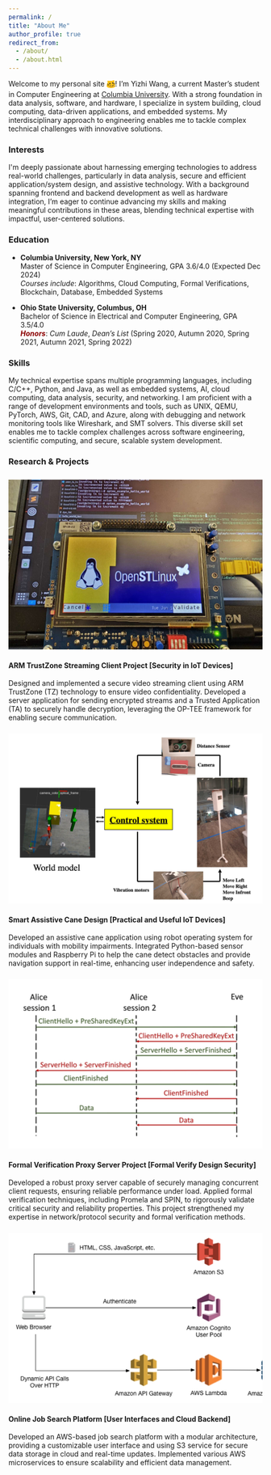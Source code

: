```yaml
---
permalink: /
title: "About Me"
author_profile: true
redirect_from: 
  - /about/
  - /about.html
---
```


Welcome to my personal site <img src="/images/hi.png" alt="meow happy paws" width="17" style="vertical-align: middle; padding-bottom: 4px;">! I’m Yizhi Wang, a current Master’s student in Computer Engineering at [Columbia University](https://www.columbia.edu/). With a strong foundation in data analysis, software, and hardware, I specialize in system building, cloud computing, data-driven applications, and embedded systems. My interdisciplinary approach to engineering enables me to tackle complex technical challenges with innovative solutions.

### Interests

I'm deeply passionate about harnessing emerging technologies to address real-world challenges, particularly in data analysis, secure and efficient application/system design, and assistive technology. With a background spanning frontend and backend development as well as hardware integration, I’m eager to continue advancing my skills and making meaningful contributions in these areas, blending technical expertise with impactful, user-centered solutions.

### Education
- **Columbia University, New York, NY**  
  Master of Science in Computer Engineering, GPA 3.6/4.0 (Expected Dec 2024)  
  *Courses include*: Algorithms, Cloud Computing, Formal Verifications, Blockchain, Database, Embedded Systems

- **Ohio State University, Columbus, OH**  
  Bachelor of Science in Electrical and Computer Engineering, GPA 3.5/4.0  
  <span style="color:#8B0000;"><b><i>Honors</i></b></span>: *Cum Laude*, *Dean’s List* (Spring 2020, Autumn 2020, Spring 2021, Autumn 2021, Spring 2022)  

### Skills

<span style="font-size: 1em;">My technical expertise spans multiple programming languages, including C/C++, Python, and Java, as well as embedded systems, AI, cloud computing, data analysis, security, and networking. I am proficient with a range of development environments and tools, such as UNIX, QEMU, PyTorch, AWS, Git, CAD, and Azure, along with debugging and network monitoring tools like Wireshark, and SMT solvers. This diverse skill set enables me to tackle complex challenges across software engineering, scientific computing, and secure, scalable system development.</span>

### Research & Projects

<div class="project-container">
  <div class="image-container" style="padding-top: 10px;">
    <img src="/images/tz.jpg" alt="ARM TrustZone Streaming Client Project Image" class="project-image">
  </div>
  <div class="project-description">
    <h4>ARM TrustZone Streaming Client Project <span class="subtitle">[Security in IoT Devices]</span></h4>
    <p>Designed and implemented a secure video streaming client using ARM TrustZone (TZ) technology to ensure video confidentiality. Developed a server application for sending encrypted streams and a Trusted Application (TA) to securely handle decryption, leveraging the OP-TEE framework for enabling secure communication.</p>
  </div>
</div>

<div class="project-container">
  <div class="image-container" style="padding-top: 10px;">
    <img src="/images/workshop.jpg" alt="Smart Assistive Cane Design Image" class="project-image">
  </div>
  <div class="project-description">
    <h4>Smart Assistive Cane Design <span class="subtitle">[Practical and Useful IoT Devices]</span></h4>
    <p>Developed an assistive cane application using robot operating system for individuals with mobility impairments. Integrated Python-based sensor modules and Raspberry Pi to help the cane detect obstacles and provide navigation support in real-time, enhancing user independence and safety.</p>
  </div>
</div>

<div class="project-container">
  <div class="image-container" style="padding-top: 9px;">
    <img src="/images/formal.jpg" alt="Formal Verification Proxy Server Project Image" class="project-image">
  </div>
  <div class="project-description">
    <h4>Formal Verification Proxy Server Project <span class="subtitle">[Formal Verify Design Security]</span></h4>
    <p>Developed a robust proxy server capable of securely managing concurrent client requests, ensuring reliable performance under load. Applied formal verification techniques, including Promela and SPIN, to rigorously validate critical security and reliability properties. This project strengthened my expertise in network/protocol security and formal verification methods.</p>
  </div>
</div>

<div class="project-container">
  <div class="image-container" style="padding-top: 10px;">
    <img src="/images/aws.jpg" alt="Online Job Search Platform Image" class="project-image">
  </div>
  <div class="project-description">
    <h4>Online Job Search Platform <span class="subtitle">[User Interfaces and Cloud Backend]</span></h4>
    <p>Developed an AWS-based job search platform with a modular architecture, providing a customizable user interface and using S3 service for secure data storage in cloud and real-time updates. Implemented various AWS microservices to ensure scalability and efficient data management.</p>
  </div>
</div>

